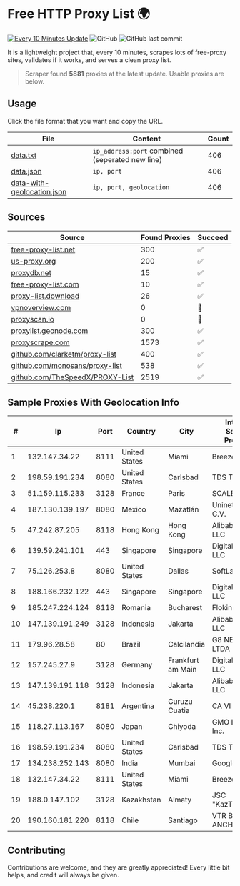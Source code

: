 
# Free HTTP Proxy List 🌍

[![Every 10 Minutes Update](https://github.com/mertguvencli/http-proxy-list/actions/workflows/main.yml/badge.svg?branch=main)](https://github.com/mertguvencli/http-proxy-list/actions/workflows/main.yml)
![GitHub](https://img.shields.io/github/license/mertguvencli/http-proxy-list)
![GitHub last commit](https://img.shields.io/github/last-commit/mertguvencli/http-proxy-list)

It is a lightweight project that, every 10 minutes, scrapes lots of free-proxy sites, validates if it works, and serves a clean proxy list.


> Scraper found **5881** proxies at the latest update. Usable proxies are below.

## Usage

Click the file format that you want and copy the URL.


|File|Content|Count|
|----|-------|-----|
|[data.txt](https://raw.githubusercontent.com/mertguvencli/http-proxy-list/main/proxy-list/data.txt)|`ip_address:port` combined (seperated new line)|406|
|[data.json](https://raw.githubusercontent.com/mertguvencli/http-proxy-list/main/proxy-list/data.json)|`ip, port`|406|
|[data-with-geolocation.json](https://raw.githubusercontent.com/mertguvencli/http-proxy-list/main/proxy-list/data-with-geolocation.json)|`ip, port, geolocation`|406|

## Sources

|Source|Found Proxies|Succeed|
|------|-------------|-------|
|[free-proxy-list.net](https://free-proxy-list.net)|300|✅|
|[us-proxy.org](https://www.us-proxy.org)|200|✅|
|[proxydb.net](http://proxydb.net)|15|✅|
|[free-proxy-list.com](https://free-proxy-list.com/?page=&port=&type%5B%5D=http&type%5B%5D=https&up_time=0&search=Search)|10|✅|
|[proxy-list.download](https://www.proxy-list.download/HTTP)|26|✅|
|[vpnoverview.com](https://vpnoverview.com/privacy/anonymous-browsing/free-proxy-servers)|0|🚫|
|[proxyscan.io](https://www.proxyscan.io)|0|🚫|
|[proxylist.geonode.com](https://proxylist.geonode.com/api/proxy-list?limit=300&page=1&sort_by=lastChecked&sort_type=desc&protocols=http,https)|300|✅|
|[proxyscrape.com](https://api.proxyscrape.com/v2/?request=displayproxies&protocol=http&timeout=10000&country=all&ssl=all&anonymity=all)|1573|✅|
|[github.com/clarketm/proxy-list](https://raw.githubusercontent.com/clarketm/proxy-list/master/proxy-list-raw.txt)|400|✅|
|[github.com/monosans/proxy-list](https://raw.githubusercontent.com/monosans/proxy-list/main/proxies/http.txt)|538|✅|
|[github.com/TheSpeedX/PROXY-List](https://raw.githubusercontent.com/TheSpeedX/PROXY-List/master/http.txt)|2519|✅|


## Sample Proxies With Geolocation Info

|#|Ip|Port|Country|City|Internet Service Provider|
|-|--|----|-------|----|-------------------------|
|1|132.147.34.22|8111|United States|Miami|Breezeline|
|2|198.59.191.234|8080|United States|Carlsbad|TDS TELECOM|
|3|51.159.115.233|3128|France|Paris|SCALEWAY|
|4|187.130.139.197|8080|Mexico|Mazatlán|Uninet S.A. de C.V.|
|5|47.242.87.205|8118|Hong Kong|Hong Kong|Alibaba.com LLC|
|6|139.59.241.101|443|Singapore|Singapore|DigitalOcean, LLC|
|7|75.126.253.8|8080|United States|Dallas|SoftLayer|
|8|188.166.232.122|443|Singapore|Singapore|DigitalOcean, LLC|
|9|185.247.224.124|8118|Romania|Bucharest|Flokinet Ltd|
|10|147.139.191.249|3128|Indonesia|Jakarta|Alibaba.com LLC|
|11|179.96.28.58|80|Brazil|Calcilandia|G8 NETWORKS LTDA|
|12|157.245.27.9|3128|Germany|Frankfurt am Main|DigitalOcean, LLC|
|13|147.139.191.118|3128|Indonesia|Jakarta|Alibaba.com LLC|
|14|45.238.220.1|8181|Argentina|Curuzu Cuatia|CA VI CU SRL|
|15|118.27.113.167|8080|Japan|Chiyoda|GMO Internet, Inc.|
|16|198.59.191.234|8080|United States|Carlsbad|TDS TELECOM|
|17|134.238.252.143|8080|India|Mumbai|Google LLC|
|18|132.147.34.22|8111|United States|Miami|Breezeline|
|19|188.0.147.102|3128|Kazakhstan|Almaty|JSC "KazTransCom"|
|20|190.160.181.220|8118|Chile|Santiago|VTR BANDA ANCHA S.A.|



## Contributing

Contributions are welcome, and they are greatly appreciated! Every
little bit helps, and credit will always be given.

